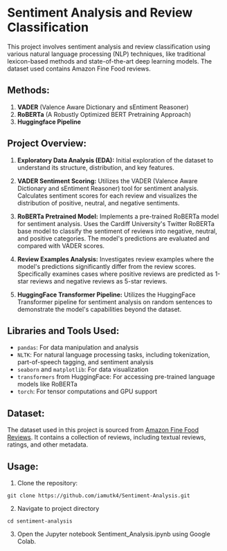 # Sentiment Analysis and Review Classification

This project involves sentiment analysis and review classification using various natural language processing (NLP) techniques, like traditional lexicon-based methods and state-of-the-art deep learning models. The dataset used contains Amazon Fine Food reviews.

## Methods:

1. **VADER** (Valence Aware Dictionary and sEntiment Reasoner)
2. **RoBERTa** (A Robustly Optimized BERT Pretraining Approach)
3. **Huggingface Pipeline**

## Project Overview:

1. **Exploratory Data Analysis (EDA):** Initial exploration of the dataset to understand its structure, distribution, and key features.

2. **VADER Sentiment Scoring:** Utilizes the VADER (Valence Aware Dictionary and sEntiment Reasoner) tool for sentiment analysis. Calculates sentiment scores for each review and visualizes the distribution of positive, neutral, and negative sentiments.

3. **RoBERTa Pretrained Model:** Implements a pre-trained RoBERTa model for sentiment analysis. Uses the Cardiff University's Twitter RoBERTa base model to classify the sentiment of reviews into negative, neutral, and positive categories. The model's predictions are evaluated and compared with VADER scores.

4. **Review Examples Analysis:** Investigates review examples where the model's predictions significantly differ from the review scores. Specifically examines cases where positive reviews are predicted as 1-star reviews and negative reviews as 5-star reviews.

5. **HuggingFace Transformer Pipeline:** Utilizes the HuggingFace Transformer pipeline for sentiment analysis on random sentences to demonstrate the model's capabilities beyond the dataset.

## Libraries and Tools Used:

- `pandas`: For data manipulation and analysis
- `NLTK`: For natural language processing tasks, including tokenization, part-of-speech tagging, and sentiment analysis
- `seaborn` and `matplotlib`: For data visualization
- `transformers` from HuggingFace: For accessing pre-trained language models like RoBERTa
- `torch`: For tensor computations and GPU support

## Dataset:

The dataset used in this project is sourced from [Amazon Fine Food Reviews](https://www.kaggle.com/datasets/snap/amazon-fine-food-reviews). It contains a collection of reviews, including textual reviews, ratings, and other metadata.

## Usage:

1. Clone the repository:

```
git clone https://github.com/iamutk4/Sentiment-Analysis.git
```

2. Navigate to project directory
```
cd sentiment-analysis
```
3. Open the Jupyter notebook Sentiment_Analysis.ipynb using Google Colab.
